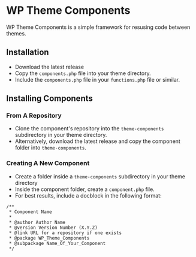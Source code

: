 # WP Theme Components

WP Theme Components is a simple framework for resusing code between themes.

## Installation

* Download the latest release
* Copy the `components.php` file into your theme directory.
* Include the `components.php` file in your `functions.php` file or similar.

## Installing Components

### From A Repository

* Clone the component's repository into the `theme-components` subdirectory in your theme directory.
* Alternatively, download the latest release and copy the component folder into `theme-components`.

### Creating A New Component

* Create a folder inside a `theme-components` subdirectory in your theme directory
* Inside the component folder, create a `component.php` file.
* For best results, include a docblock in the following format:
```
/**
 * Component Name
 *
 * @author Author Name
 * @version Version Number (X.Y.Z)
 * @link URL for a repository if one exists
 * @package WP_Theme_Components
 * @subpackage Name_Of_Your_Component
 */
```
